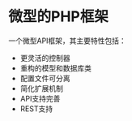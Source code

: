 微型的PHP框架
===============

一个微型API框架，其主要特性包括：

 + 更灵活的控制器
 + 重构的模型和数据库类
 + 配置文件可分离
 + 简化扩展机制
 + API支持完善
 + REST支持

